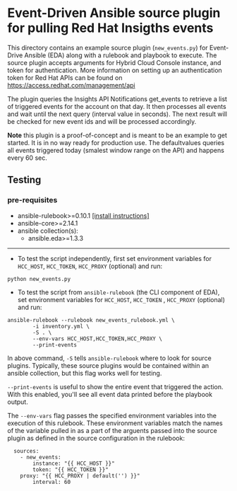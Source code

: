 # Event-Driven Ansible source plugin for pulling Red Hat Insigths events

This directory contains an example source plugin (`new_events.py`) for Event-Drive Ansible (EDA) along with a rulebook and playbook to execute. The source plugin accepts arguments for Hybrid Cloud Console instance, and token for authentication. More information on setting up an authentication token for Red Hat APIs can be found on https://access.redhat.com/management/api

The plugin queries the Insights API Notifications get_events to retrieve a list of triggered events for the account on that day. It then processes all events and wait until the next query (interval value in seconds). The next result will be checked for new event ids and will be processed accordingly.

**Note** this plugin is a proof-of-concept and is meant to be an example to get started. It is in no way ready for production use. The defaultvalues queries all events triggered today (smalest window range on the API) and happens every 60 sec.

## Testing

### pre-requisites
- ansible-rulebook>=0.10.1 [[install instructions]](https://github.com/ansible/event-driven-ansible#getting-started)
- ansible-core>=2.14.1
- ansible collection(s):
    - ansible.eda>=1.3.3
----

- To test the script independently, first set environment variables for `HCC_HOST`, `HCC_TOKEN`, `HCC_PROXY` (optional) and run:
~~~
python new_events.py
~~~

- To test the script from `ansible-rulebook` (the CLI component of EDA), set environment variables for `HCC_HOST`, `HCC_TOKEN` , `HCC_PROXY` (optional) and run:
~~~
ansible-rulebook --rulebook new_events_rulebook.yml \
        -i inventory.yml \
        -S . \
        --env-vars HCC_HOST,HCC_TOKEN,HCC_PROXY \
        --print-events
~~~

In above command, `-S` tells `ansible-rulebook` where to look for source plugins. Typically, these source plugins would be contained within an ansible collection, but this flag works well for testing.

`--print-events` is useful to show the entire event that triggered the action. With this enabled, you'll see all event data printed before the playbook output. 

The `--env-vars` flag passes the specified environment variables into the execution of this rulebook. These environment variables match the names of the variable pulled in as a part of the arguents passed into the source plugin as defined in the source configuration in the rulebook:

~~~
  sources:
    - new_events:
        instance: "{{ HCC_HOST }}"
        token: "{{ HCC_TOKEN }}"
	proxy: "{{ HCC_PROXY | default('') }}"
        interval: 60
~~~~

